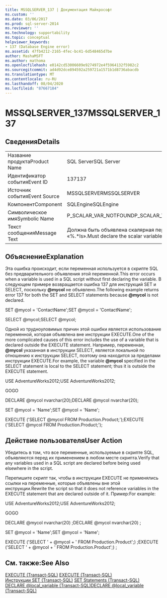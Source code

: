 ```yaml
---
title: MSSQLSERVER_137 | Документация Майкрософт
ms.custom: ''
ms.date: 03/06/2017
ms.prod: sql-server-2014
ms.reviewer: ''
ms.technology: supportability
ms.topic: conceptual
helpviewer_keywords:
- 137 (Database Engine error)
ms.assetid: 47fb4212-2165-4fec-bc41-6d548465d7be
author: MashaMSFT
ms.author: mathoma
ms.openlocfilehash: e0142cd53006609e9274972e4f5964132f5982c2
ms.sourcegitcommit: ad4d92dce894592a259721a1571b1d8736abacdb
ms.translationtype: MT
ms.contentlocale: ru-RU
ms.lasthandoff: 08/04/2020
ms.locfileid: "87667184"
---
```

# <a name="mssqlserver_137"></a><span data-ttu-id="1b82d-102">MSSQLSERVER_137</span><span class="sxs-lookup"><span data-stu-id="1b82d-102">MSSQLSERVER_137</span></span>
    
## <a name="details"></a><span data-ttu-id="1b82d-103">Сведения</span><span class="sxs-lookup"><span data-stu-id="1b82d-103">Details</span></span>  
  
|||  
|-|-|  
|<span data-ttu-id="1b82d-104">Название продукта</span><span class="sxs-lookup"><span data-stu-id="1b82d-104">Product Name</span></span>|<span data-ttu-id="1b82d-105">SQL Server</span><span class="sxs-lookup"><span data-stu-id="1b82d-105">SQL Server</span></span>|  
|<span data-ttu-id="1b82d-106">Идентификатор события</span><span class="sxs-lookup"><span data-stu-id="1b82d-106">Event ID</span></span>|<span data-ttu-id="1b82d-107">137</span><span class="sxs-lookup"><span data-stu-id="1b82d-107">137</span></span>|  
|<span data-ttu-id="1b82d-108">Источник события</span><span class="sxs-lookup"><span data-stu-id="1b82d-108">Event Source</span></span>|<span data-ttu-id="1b82d-109">MSSQLSERVER</span><span class="sxs-lookup"><span data-stu-id="1b82d-109">MSSQLSERVER</span></span>|  
|<span data-ttu-id="1b82d-110">Компонент</span><span class="sxs-lookup"><span data-stu-id="1b82d-110">Component</span></span>|<span data-ttu-id="1b82d-111">SQLEngine</span><span class="sxs-lookup"><span data-stu-id="1b82d-111">SQLEngine</span></span>|  
|<span data-ttu-id="1b82d-112">Символическое имя</span><span class="sxs-lookup"><span data-stu-id="1b82d-112">Symbolic Name</span></span>|<span data-ttu-id="1b82d-113">P_SCALAR_VAR_NOTFOUND</span><span class="sxs-lookup"><span data-stu-id="1b82d-113">P_SCALAR_VAR_NOTFOUND</span></span>|  
|<span data-ttu-id="1b82d-114">Текст сообщения</span><span class="sxs-lookup"><span data-stu-id="1b82d-114">Message Text</span></span>|<span data-ttu-id="1b82d-115">Должна быть объявлена скалярная переменная «%.\*ls».</span><span class="sxs-lookup"><span data-stu-id="1b82d-115">Must declare the scalar variable "%.\*ls".</span></span>|  
  
## <a name="explanation"></a><span data-ttu-id="1b82d-116">Объяснение</span><span class="sxs-lookup"><span data-stu-id="1b82d-116">Explanation</span></span>  
 <span data-ttu-id="1b82d-117">Эта ошибка происходит, если переменная используется в скрипте SQL без предварительного объявления этой переменной.</span><span class="sxs-lookup"><span data-stu-id="1b82d-117">This error occurs when a variable is used in a SQL script without first declaring the variable.</span></span> <span data-ttu-id="1b82d-118">В следующем примере возвращается ошибка 137 для инструкций SET и SELECT, поскольку **@mycol** не объявлено.</span><span class="sxs-lookup"><span data-stu-id="1b82d-118">The following example returns error 137 for both the SET and SELECT statements because **@mycol** is not declared.</span></span>  
  
 <span data-ttu-id="1b82d-119">SET @mycol = 'ContactName';</span><span class="sxs-lookup"><span data-stu-id="1b82d-119">SET @mycol = 'ContactName';</span></span>  
  
 <span data-ttu-id="1b82d-120">SELECT @mycol;</span><span class="sxs-lookup"><span data-stu-id="1b82d-120">SELECT @mycol;</span></span>  
  
 <span data-ttu-id="1b82d-121">Одной из трудноуловимых причин этой ошибки является использование переменной, которая объявлена вне инструкции EXECUTE.</span><span class="sxs-lookup"><span data-stu-id="1b82d-121">One of the more complicated causes of this error includes the use of a variable that is declared outside the EXECUTE statement.</span></span> <span data-ttu-id="1b82d-122">Например, переменная, **@mycol** указанная в инструкции SELECT, является локальной по отношению к инструкции SELECT, поэтому она находится за пределами инструкции EXECUTE.</span><span class="sxs-lookup"><span data-stu-id="1b82d-122">For example, the variable **@mycol** specified in the SELECT statement is local to the SELECT statement; thus it is outside the EXECUTE statement.</span></span>  
  
 <span data-ttu-id="1b82d-123">USE AdventureWorks2012;</span><span class="sxs-lookup"><span data-stu-id="1b82d-123">USE AdventureWorks2012;</span></span>  
  
 <span data-ttu-id="1b82d-124">GO</span><span class="sxs-lookup"><span data-stu-id="1b82d-124">GO</span></span>  
  
 <span data-ttu-id="1b82d-125">DECLARE @mycol nvarchar(20);</span><span class="sxs-lookup"><span data-stu-id="1b82d-125">DECLARE @mycol nvarchar(20);</span></span>  
  
 <span data-ttu-id="1b82d-126">SET @mycol = 'Name';</span><span class="sxs-lookup"><span data-stu-id="1b82d-126">SET @mycol = 'Name';</span></span>  
  
 <span data-ttu-id="1b82d-127">EXECUTE ('SELECT @mycol FROM Production.Product;');</span><span class="sxs-lookup"><span data-stu-id="1b82d-127">EXECUTE ('SELECT @mycol FROM Production.Product;');</span></span>  
  
## <a name="user-action"></a><span data-ttu-id="1b82d-128">Действие пользователя</span><span class="sxs-lookup"><span data-stu-id="1b82d-128">User Action</span></span>  
 <span data-ttu-id="1b82d-129">Убедитесь в том, что все переменные, используемые в скрипте SQL, объявляются перед их применением в любом месте скрипта.</span><span class="sxs-lookup"><span data-stu-id="1b82d-129">Verify that any variables used in a SQL script are declared before being used elsewhere in the script.</span></span>  
  
 <span data-ttu-id="1b82d-130">Перепишите скрипт так, чтобы в инструкции EXECUTE не применялись ссылки на переменные, которые объявлены вне этой инструкции.</span><span class="sxs-lookup"><span data-stu-id="1b82d-130">Rewrite the script so that it does not reference variables in the EXECUTE statement that are declared outside of it.</span></span> <span data-ttu-id="1b82d-131">Пример:</span><span class="sxs-lookup"><span data-stu-id="1b82d-131">For example:</span></span>  
  
 <span data-ttu-id="1b82d-132">USE AdventureWorks2012;</span><span class="sxs-lookup"><span data-stu-id="1b82d-132">USE AdventureWorks2012;</span></span>  
  
 <span data-ttu-id="1b82d-133">GO</span><span class="sxs-lookup"><span data-stu-id="1b82d-133">GO</span></span>  
  
 <span data-ttu-id="1b82d-134">DECLARE @mycol nvarchar(20) ;</span><span class="sxs-lookup"><span data-stu-id="1b82d-134">DECLARE @mycol nvarchar(20) ;</span></span>  
  
 <span data-ttu-id="1b82d-135">SET @mycol = 'Name';</span><span class="sxs-lookup"><span data-stu-id="1b82d-135">SET @mycol = 'Name';</span></span>  
  
 <span data-ttu-id="1b82d-136">EXECUTE ('SELECT ' + @mycol + ' FROM Production.Product';) ;</span><span class="sxs-lookup"><span data-stu-id="1b82d-136">EXECUTE ('SELECT ' + @mycol + ' FROM Production.Product';) ;</span></span>  
  
## <a name="see-also"></a><span data-ttu-id="1b82d-137">См. также:</span><span class="sxs-lookup"><span data-stu-id="1b82d-137">See Also</span></span>  
 <span data-ttu-id="1b82d-138">[EXECUTE (Transact-SQL)](/sql/t-sql/language-elements/execute-transact-sql) </span><span class="sxs-lookup"><span data-stu-id="1b82d-138">[EXECUTE &#40;Transact-SQL&#41;](/sql/t-sql/language-elements/execute-transact-sql) </span></span>  
 <span data-ttu-id="1b82d-139">[Инструкции SET (Transact-SQL)](/sql/t-sql/statements/set-statements-transact-sql) </span><span class="sxs-lookup"><span data-stu-id="1b82d-139">[SET Statements &#40;Transact-SQL&#41;](/sql/t-sql/statements/set-statements-transact-sql) </span></span>  
 [<span data-ttu-id="1b82d-140">DECLARE @local_variable &#40;Transact-SQL&#41;</span><span class="sxs-lookup"><span data-stu-id="1b82d-140">DECLARE @local_variable &#40;Transact-SQL&#41;</span></span>](/sql/t-sql/language-elements/declare-local-variable-transact-sql)  
  
  
